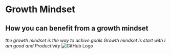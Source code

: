 # Growth Mindset
## How you can benefit from a growth mindset
  *the growth mindset is the way to achive goals* 
  *Growth mindset is start with I am good and Productivity* 
![GitHub Logo](https://3kllhk1ibq34qk6sp3bhtox1-wpengine.netdna-ssl.com/wp-content/uploads/2015/11/growth-mindset.png) 


